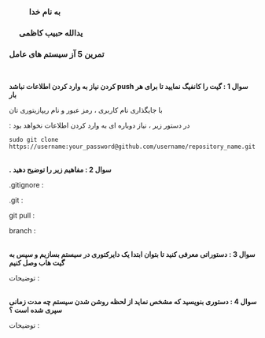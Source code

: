 ### &emsp; &emsp; به نام خدا ###
### &emsp; یدالله حبیب کاظمی ###
### تمرین 5 آز سیستم های عامل ###
<br>

__کردن نیاز به وارد کردن اطلاعات نباشد push سوال 1 : گیت را کانفیگ نمایید تا برای هر بار__

با جایگذاری نام کاربری ، رمز عبور و نام ریپازیتوری تان

: در دستور زیر ، نیاز دوباره ای به وارد کردن اطلاعات نخواهد بود 

`sudo git clone https://username:your_password@github.com/username/repository_name.git`
<br><br>

__. سوال 2 : مفاهیم زیر را توضیح دهید__

.gitignore :

.git :

git pull :

branch :
<br><br>

__سوال 3 : دستوراتی معرفی کنید تا بتوان ابتدا یک دایرکتوری در سیستم بسازیم و سپس به گیت هاب وصل کنیم__

توضیحات :
<br><br>

__سوال 4 : دستوری بنویسید که مشخص نماید از لحظه روشن شدن سیستم چه مدت زمانی سپری شده است ؟__

توضیحات :
